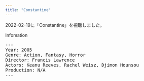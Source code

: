 ```yaml
---
title: "Constantine"
---
```

2022-02-19に「Constantine」を視聴しました。

Infomation
<pre>
---
Year: 2005
Genre: Action, Fantasy, Horror
Director: Francis Lawrence
Actors: Keanu Reeves, Rachel Weisz, Djimon Hounsou
Production: N/A
---
</pre>